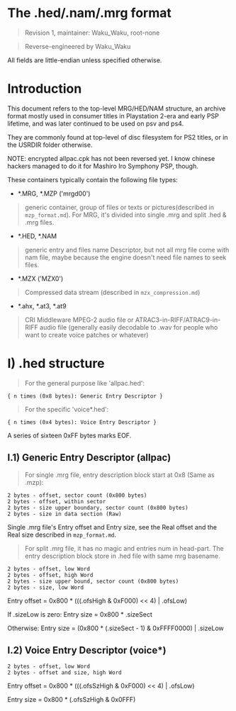  The .hed/.nam/.mrg format
===========================
> Revision 1, maintainer: Waku_Waku, root-none

> Reverse-engineered by Waku_Waku

All fields are little-endian unless specified otherwise.


 Introduction
==============

This document refers to the top-level MRG/HED/NAM structure, an archive format mostly used in consumer titles in Playstation 2-era and early PSP lifetime, and was later continued to be used on psv and ps4.

They are commonly found at top-level of disc filesystem for PS2 titles, or in the USRDIR folder otherwise.

NOTE: encrypted allpac.cpk has not been reversed yet. I know chinese hackers managed to do it for Mashiro Iro Symphony PSP, though.


These containers typically contain the following file types:

- *.MRG, *.MZP ('mrgd00')
> generic container, group of files or texts or pictures(described in ``mzp_format.md``).
> For MRG, it's divided into single .mrg and split .hed & .mrg files.

- *.HED, *.NAM
> generic entry and files name Descriptor, but not all mrg file come with nam file, maybe because the engine doesn't need file names to seek files.

- *.MZX ('MZX0')
> Compressed data stream (described in ``mzx_compression.md``)

- *.ahx, *.at3, *.at9
> CRI Middleware MPEG-2 audio file or ATRAC3-in-RIFF/ATRAC9-in-RIFF audio file (generally easily decodable to .wav for people who want to create voice patches or whatever)


 I) .hed structure 
===================

> For the general purpose like 'allpac.hed':

    { n times (0x8 bytes): Generic Entry Descriptor }

> For the specific 'voice*.hed':

    { n times (0x4 bytes): Voice Entry Descriptor }


A series of sixteen 0xFF bytes marks EOF.



 I.1)  Generic Entry Descriptor (allpac)
-----------------------------------------

> For single .mrg file, entry description block start at 0x8 (Same as .mzp):

	2 bytes - offset, sector count (0x800 bytes)
	2 bytes - offset, within sector
	2 bytes - size upper boundary, sector count (0x800 bytes)
	2 bytes - size in data section (Raw)

Single .mrg file's Entry offset and Entry size, see the Real offset and the Real size described in ``mzp_format.md``.

> For split .mrg file, it has no magic and entries num in head-part.
> The entry description block store in .hed file with same mrg basename.

	2 bytes - offset, low Word
	2 bytes - offset, high Word
	2 bytes - size upper bound, sector count (0x800 bytes)
	2 bytes - size, low Word

Entry offset = 0x800 * (((.ofsHigh & 0xF000) << 4) | .ofsLow)

If .sizeLow is zero:
Entry size = 0x800 * .sizeSect

Otherwise:
Entry size = (0x800 * (.sizeSect - 1) & 0xFFFF0000) | .sizeLow


I.2)  Voice Entry Descriptor (voice*)
--------------------------------------

	2 bytes - offset, low Word
	2 bytes - offset and size, high Word

Entry offset = 0x800 * (((.ofsSzHigh & 0xF000) << 4) | .ofsLow)

Entry size = 0x800 * (.ofsSzHigh & 0x0FFF)


